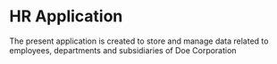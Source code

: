 # HR Application

The present application is created to store and manage data 
related to employees, departments and subsidiaries of Doe Corporation